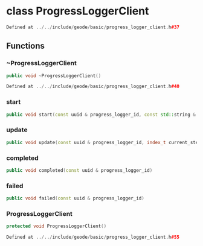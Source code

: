 # class ProgressLoggerClient

```cpp
Defined at ../../include/geode/basic/progress_logger_client.h#37
```

## Functions

### ~ProgressLoggerClient

```cpp
public void ~ProgressLoggerClient()
```

```cpp
Defined at ../../include/geode/basic/progress_logger_client.h#40
```

### start

```cpp
public void start(const uuid & progress_logger_id, const std::string & message, index_t nb_steps)
```

### update

```cpp
public void update(const uuid & progress_logger_id, index_t current_step, index_t nb_steps)
```

### completed

```cpp
public void completed(const uuid & progress_logger_id)
```

### failed

```cpp
public void failed(const uuid & progress_logger_id)
```

### ProgressLoggerClient

```cpp
protected void ProgressLoggerClient()
```

```cpp
Defined at ../../include/geode/basic/progress_logger_client.h#55
```



